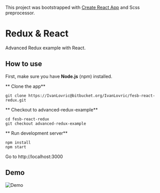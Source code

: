 This project was bootstrapped with [Create React App](https://github.com/facebookincubator/create-react-app) and Scss preprocessor.


# **Redux & React** #

Advanced Redux example with React.


## How to use ##
First, make sure you have **Node.js** (npm) installed.

** Clone the app**

```
git clone https://IvanLovric@bitbucket.org/IvanLovric/fesb-react-redux.git
```

** Checkout to advanced-redux-example**

```
cd fesb-react-redux
git checkout advanced-redux-example
```

** Run development server**

```
npm install
npm start
```
Go to http://localhost:3000

## Demo

![Demo](https://bytebucket.org/IvanLovric/fesb-react-redux/raw/0ac15b7994cdf5f6286107f31c03df77404ad8c5/src/assets/Demo.png)
